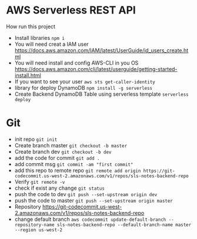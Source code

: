 # AWS Serverless REST API

How run this project
- Install libraries `npm i`
- You will need creat a IAM user
https://docs.aws.amazon.com/IAM/latest/UserGuide/id_users_create.html
- You will need install and config AWS-CLI in you OS
https://docs.aws.amazon.com/cli/latest/userguide/getting-started-install.html
- If you want to see your user `aws sts get-caller-identity`
- library for deploy DynamoDB `npm install -g serverless`
- Create Backend DynamoDB Table using serverless template `serverless deploy`

# Git
- init repo `git init`
- Create branch master `git checkout -b master`
- Create branch dev `git checkout -b dev`
- add the code for commit `git add .`
- add commit msg `git commit -am "first commit"`
- add this repo to remote repo `git remote add origin https://git-codecommit.us-west-2.amazonaws.com/v1/repos/sls-notes-backend-repo`
-  Verify `git remote -v`
-  check if exist any change `git status`
-  push the code to dev `git push --set-upstream origin dev`
-  push the code to master `git push --set-upstream origin master`
- Repository https://git-codecommit.us-west-2.amazonaws.com/v1/repos/sls-notes-backend-repo
- change default branch `aws codecommit update-default-branch --repository-name sls-notes-backend-repo --default-branch-name master --region us-west-2`